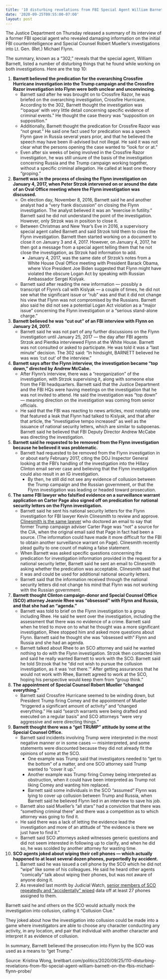 ```yaml
---
title: '10 disturbing revelations from FBI Special Agent William Barnett on the FBI’s Michael Flynn Probe'
date: '2020-09-25T09:55:00-07:00'
layout: post
---
```


The Justice Department on Thursday released a summary of its interview of a former FBI special agent who revealed damaging information on the initial FBI counterintelligence and Special Counsel Robert Mueller’s investigations into Lt. Gen. (Ret.) Michael Flynn.

The summary, known as a “302,” reveals that the special agent, William Barnett, listed a number of disturbing things that he found while working on both investigations. Here are the top 10:

1. **Barnett believed the predication for the overarching Crossfire Hurricane investigation into the Trump campaign and the Crossfire Razor investigation into Flynn were both unclear and unconvincing.**
    - Barnett said after he was brought on to Crossfire Razor, he was briefed on the overarching investigation, Crossfire Hurricane. According to the 302, Barnett thought the investigation was “‘opaque’ with very little detail concerning specific evidence of criminal events.” He thought the case theory was “supposition on supposition.”
    - Additionally, Barnett thought the predication for Crossfire Razor was “not great.” He said one fact used for predication was a speech Flynn gave in Russia several years prior, and that he believed the speech may have been ill-advised but not illegal. He said it was not clear what the persons opening the case wanted to “look for or at.”
    - Even after six weeks of being involved in the Crossfire Razor investigation, he was still unsure of the basis of the investigation concerning Russia and the Trump campaign working together, without a specific criminal allegation. He called at least one theory “groping.”
2. **Barnett was in the process of closing the Flynn investigation on January 4, 2017, when Peter Strzok intervened on or around the date of an Oval Office meeting where the Flynn investigation was discussed.**
    - On election day, November 8, 2016, Barnett said he and another analyst had a “very frank discussion” on closing the Flynn investigation. The analyst believed it was an “exercise in futility.” Barnett said he did not understand the point of the investigation. However, only Strzok was in position to close it.
    - Between Christmas and New Year’s Eve in 2016, a supervisory special agent called Barnett and said Strzok told them to close the Flynn investigation. Barnett then started working on a document to close it on January 3 and 4, 2017. However, on January 4, 2017, he then got a message from a special agent telling them that he not close the investigation, as Strzok had information to add. 
        - January 4, 2017, was the same date of Strzok’s notes from a White House Oval Office meeting with President Barack Obama, where Vice President Joe Biden suggested that Flynn might have violated the obscure Logan Act by speaking with Russian Ambassador Sergei Kislyak.
    - Barnett said after reading the new information — possibly a transcript of Flynn’s call with Kislyak — a couple of times, he did not see what the significant issue or “rub” was and that it did not change his view that Flynn was not compromised by the Russians. Barnett also said he did not see a potential Logan Act violation as a “major issue” concerning the Flynn investigation or a “serious stand-alone charge.”
3. **Barnett believed he was “cut out” of an FBI interview with Flynn on January 24, 2017.**
    - Barnett said he was not part of any further discussions on the Flynn investigation until January 25, 2017 — the day after FBI agents Strzok and Pientka interviewed Flynn at the White House. Barnett was not consulted or asked to participate. He was told it was a “last minute” decision. The 302 said: “In hindsight, BARNETT believed he was was ‘cut out’ of the interview.”
4. **Barnett says after the Flynn interview, the investigation became “top down,” directed by Andrew McCabe.**
    - After Flynn’s interview, there was a “reorganization” of the investigation, with Strzok supervising it, along with someone else from the FBI headquarters. Barnett said that the Justice Department and the FBI HQs were having meetings on the investigation that he was not invited to attend. He said the investigation was “top down” — meaning direction on the investigation was coming from senior officials.
    - He said that the FBI was reacting to news articles, most notably one that featured a leak that Flynn had talked to Kislyak, and that after that article, the “investigative tempo increased” as well as the issuance of national security letters, which are similar to subpoenas. Barnett said he believed that FBI Deputy Director Andrew McCabe was directing the investigation.
5. **Barnett said he requested to be removed from the Flynn investigation because he believed it was problematic.**
    - Barnett had requested to be removed from the Flynn investigation in or about early February 2017, citing the DOJ Inspector General looking at the FBI’s handling of the investigation into the Hillary Clinton email server case and believing that the Flynn investigation could also result in an IG investigation. 
        - By then, he still did not see any evidence of collusion between the Trump campaign and the Russian government, or that the Flynn investigation was leading or headed toward prosecution.
6. **The same FBI lawyer who falsified evidence on a surveillance warrant application on Carter Page also signed off on predication for national security letters on the Flynn investigation.**
    - Barnett said he sent his national security letters for the Flynn investigation for FBI lawyer Kevin Clinesmith to review and approve. [Clinesmith is the same lawyer](/2020/08/19/ex-fbi-lawyer-admits-to-false-statement-during-russia-probe/) who doctored an email to say that former Trump campaign adviser Carter Page was “not” a source for the CIA, when the original email said that Page in fact had been a source. (The information could have made it more difficult for the FBI to obtain another surveillance warrant on Page). Clinesmith recently plead guilty to one count of making a false statement.
    - When Barnett was asked specific questions concerning the predication for investigation information provided in the request for a national security letter, Barnett said he sent an email to Clinesmith asking whether the predication was acceptable. Clinesmith said that it was and could be used for additional national security letters.
    - Barnett said that the information received through the national security letters did not change his mind that Flynn was not working with the Russian government.
7. **Barnett thought Clinton campaign-donor and Special Counsel Office (SCO) attorney Jeannie Rhee was “obsessed” with Flynn and Russia, and that she had an “agenda.”**
    - Barnett was told to brief on the Flynn investigation to a group including Rhee. He said he went over the investigation, including the assessment that there was no evidence of a crime. Barnett said when he tried to move on to what he thought was a more significant investigation, Rhee stopped him and asked more questions about Flynn. Barnett said he thought she was “obsessed with” Flynn and Russia and she had an agenda.
    - Barnett talked about Rhee to an SCO attorney and said he wanted nothing to do with the Flynn investigation. Strzok then contacted him and said he really wanted Barnett to work with the SCO. Barnett said he told Strzook that he “did not wish to pursue the collusion investigation, as it was ‘not there.’” After getting assurances that he would not work with Rhee, Barnett agreed to work at the SCO, hoping his perspective would keep them from “group think.”
8. **The appointment of Special Counsel Robert Mueller “changed everything.”**
    - Barnett said Crossfire Hurricane seemed to be winding down, but President Trump firing Comey and the appointment of Mueller “triggered a significant amount of activity” and “changed everything.” He said “search warrants were being drafted and executed on a regular basis” and SCO attorneys “were very aggressive and were directing things.”
9. **Barnett thought there was a “get TRUMP” attitude by some at the Special Counsel Office.**
    - Barnett said incidents involving Trump were interpreted in the most negative manner or in some cases — misinterpreted, and some statements were discounted because they did not already fit the opinions of some at the SCO. 
        - One example was Trump said that investigators needed to “get to the bottom” of a matter, and one SCO attorney said Trump wanted to “cover it up.”
        - Another example was Trump firing Comey being interpreted as obstruction, when it could have been interpreted as Trump not liking Comey and wanting him replaced.
        - Barnett said some individuals in the SCO “assumed” Flynn was lying to cover up collusion between Trump and Russia, when Barnett said he believed Flynn lied in an interview to save his job.
    - Barnett also said Mueller’s “all stars” had a conviction that there was “something criminal there” and there was a competition as to which attorney was going to find it.
    - He said there was a lack of letting the evidence lead the investigation and more of an attitude of “the evidence is there we just have to find it.”
    - Barnett said SCO attorneys asked witnesses generic questions and did not seem interested in following up to clarify, and when he did so, he was scolded by another attorney for wasting time.
10. **SCO agents joked about wiping their cell phones — which actually happened to at least several dozen phones, purportedly by accident.**
    1. Barnett said he was issued a cell phone by the SCO which he did not “wipe” like some of his colleagues. He said he heard other agents “comically” talk about wiping their phones, but was not aware of anyone doing it.
    2. As revealed last month by Judicial Watch, [senior members of SCO repeatedly and “accidentally” wiped](https://www.breitbart.com/politics/2020/09/11/muellers-team-members-accidentally-wiped-phones-clean-of-data/) data off at least 27 phones assigned to them.

Barnett said he and others on the SCO would actually mock the investigation into collusion, calling it “Collusion Clue.”

They joked about how the investigation into collusion could be made into a game where investigators are able to choose any character conducting any activity, in any location, and pair that individual with another character and interpret it as evidence of collusion.

In summary, Barnett believed the prosecution into Flynn by the SCO was used as a means to “get Trump.”

Source: Kristina Wong, breitbart.com/politics/2020/09/25/110-disturbing-revelations-from-fbi-special-agent-william-barnett-on-the-fbis-michael-flynn-probe/